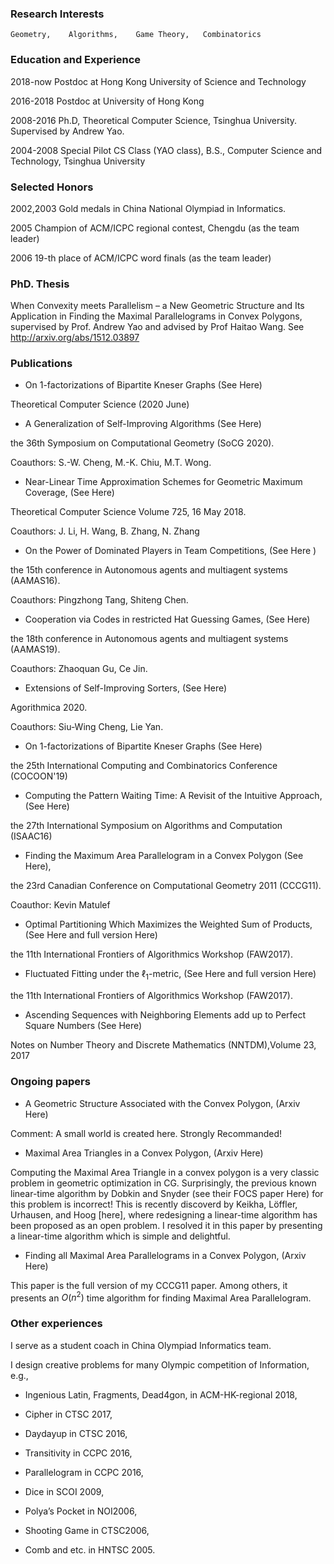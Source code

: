 
### Research Interests
    Geometry,    Algorithms,    Game Theory,   Combinatorics

### Education and Experience

2018-now            Postdoc at Hong Kong University of Science and Technology

2016-2018          Postdoc at University of Hong Kong

2008-2016          Ph.D, Theoretical Computer Science, Tsinghua University.  Supervised by Andrew Yao.

2004-2008          Special Pilot CS Class (YAO class), B.S., Computer Science and Technology, Tsinghua University

### Selected Honors

2002,2003         Gold medals in China National Olympiad in Informatics.

2005                   Champion of ACM/ICPC regional contest, Chengdu (as the team leader)

2006                   19-th place of ACM/ICPC word finals (as the team leader)

### PhD. Thesis
When Convexity meets Parallelism – a New Geometric Structure and Its Application in Finding the Maximal Parallelograms in Convex Polygons,
supervised by Prof. Andrew Yao and advised by Prof Haitao Wang.
See http://arxiv.org/abs/1512.03897

### Publications

- On 1-factorizations of Bipartite Kneser Graphs  (See Here)

Theoretical Computer Science (2020 June)

- A Generalization of Self-Improving Algorithms (See Here)

the 36th Symposium on Computational Geometry (SoCG 2020). 

Coauthors: S.-W. Cheng, M.-K. Chiu, M.T. Wong. 

- Near-Linear Time Approximation Schemes for Geometric Maximum Coverage, (See Here)

Theoretical Computer Science  Volume 725, 16 May 2018.

Coauthors: J. Li, H. Wang, B. Zhang, N. Zhang

- On the Power of Dominated Players in Team Competitions, (See Here )
  
the 15th conference in Autonomous agents and multiagent systems (AAMAS16). 
  
Coauthors: Pingzhong Tang, Shiteng Chen.

- Cooperation via Codes in restricted Hat Guessing Games, (See Here)

the 18th conference in Autonomous agents and multiagent systems (AAMAS19). 

Coauthors: Zhaoquan Gu, Ce Jin.

- Extensions of Self-Improving Sorters, (See Here)

Agorithmica 2020.

Coauthors: Siu-Wing Cheng, Lie Yan. 

- On 1-factorizations of Bipartite Kneser Graphs  (See Here)

the 25th International Computing and Combinatorics Conference (COCOON'19)

- Computing the Pattern Waiting Time: A Revisit of the Intuitive Approach, (See Here)

the 27th International Symposium on Algorithms and Computation (ISAAC16)

- Finding the Maximum Area Parallelogram in a Convex Polygon (See Here),

the 23rd Canadian Conference on Computational Geometry 2011 (CCCG11).

Coauthor: Kevin Matulef

- Optimal Partitioning Which Maximizes the Weighted Sum of Products, (See Here and full version Here)
 
the 11th  International Frontiers of Algorithmics Workshop (FAW2017).

- Fluctuated Fitting under the $\ell_1$-metric, (See Here and full version Here)

the 11th  International Frontiers of Algorithmics Workshop (FAW2017).

- Ascending Sequences with Neighboring Elements add up to Perfect Square Numbers  (See Here)

Notes on Number Theory and Discrete Mathematics (NNTDM),Volume 23, 2017
  
### Ongoing papers

- A Geometric Structure Associated with the Convex Polygon,  (Arxiv Here)

Comment: A small world is created here. Strongly Recommanded!

- Maximal Area Triangles in a Convex Polygon, (Arxiv Here)

Computing the Maximal Area Triangle in a convex polygon is a very classic problem in geometric optimization in CG. Surprisingly, the previous known linear-time algorithm by Dobkin and Snyder (see their FOCS paper Here) for this problem is incorrect! This is recently discoverd by Keikha, Löffler, Urhausen, and Hoog [here], where redesigning a linear-time algorithm has been proposed as an open problem. I resolved it in this paper by presenting a linear-time algorithm which is simple and delightful.

- Finding all Maximal Area Parallelograms in a Convex Polygon,  (Arxiv Here)

This paper is the full version of my CCCG11 paper.
Among others, it presents an $O(n^2)$ time algorithm for finding Maximal Area Parallelogram.

### Other experiences

I serve as a student coach in China Olympiad Informatics team. 

I design creative problems for many Olympic competition of Information, e.g.,

- Ingenious Latin, Fragments, Dead4gon,          in   ACM-HK-regional 2018,

- Cipher            in CTSC 2017,           

- Daydayup          in CTSC 2016,           

- Transitivity      in CCPC 2016,

- Parallelogram     in CCPC 2016,

- Dice              in SCOI 2009,           

- Polya’s Pocket    in NOI2006,

- Shooting Game     in CTSC2006,            

- Comb and etc.     in HNTSC 2005.
                          
